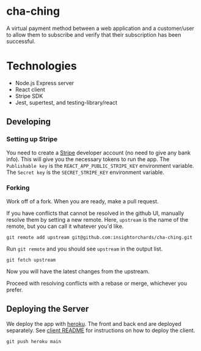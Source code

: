 # cha-ching

A virtual payment method between a web application and a customer/user to allow them to subscribe and verify that their subscription has been successful.

# Technologies

- Node.js Express server
- React client
- Stripe SDK
- Jest, supertest, and testing-library/react

## Developing

### Setting up Stripe

You need to create a [Stripe](https://stripe.com/) developer account (no need to give any bank info). This will give you the necessary tokens to run the app. The `Publishable key` is the `REACT_APP_PUBLIC_STRIPE_KEY` environment variable. The `Secret key` is the `SECRET_STRIPE_KEY` environment variable.

### Forking

Work off of a fork. When you are ready, make a pull request.

If you have conflicts that cannot be resolved in the github UI, manually resolve them by setting a new remote. Here, `upstream` is the name of the remote, but you can call it whatever you'd like.

```
git remote add upstream git@github.com:insightorchards/cha-ching.git
```

Run `git remote` and you should see `upstream` in the output list.

```
git fetch upstream
```

Now you will have the latest changes from the upstream.

Proceed with resolving conflicts with a rebase or merge, whichever you prefer.

## Deploying the Server

We deploy the app with [heroku](https://www.heroku.com). The front and back end are deployed separately. See [client README](./client/README.md#deploying-the-client) for instructions on how to deploy the client.

```
git push heroku main
```
